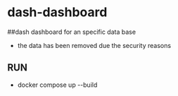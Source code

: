 # dash-dashboard

##dash dashboard for an specific data base

* the data has been removed due the security reasons

## RUN 

* docker compose up --build
